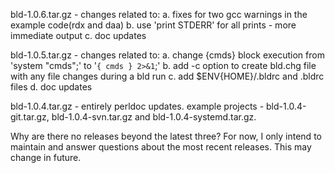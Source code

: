 
 bld-1.0.6.tar.gz - changes related to:
                    a. fixes for two gcc warnings in the example code(rdx and daa)
                    b. use 'print STDERR' for all prints - more immediate output
                    c. doc updates

 bld-1.0.5.tar.gz - changes related to:
                    a. change {cmds} block execution from 'system "cmds";' to '`{ cmds } 2>&1`;'
                    b. add -c option to create bld.chg file with any file changes during a bld run
                    c. add $ENV{HOME}/.bldrc and .bldrc files
                    d. doc updates

 bld-1.0.4.tar.gz - entirely perldoc updates.  example projects - bld-1.0.4-git.tar.gz, bld-1.0.4-svn.tar.gz
                    and bld-1.0.4-systemd.tar.gz.

 Why are there no releases beyond the latest three?  For now, I only intend to maintain and answer questions
 about the most recent releases.  This may change in future.

